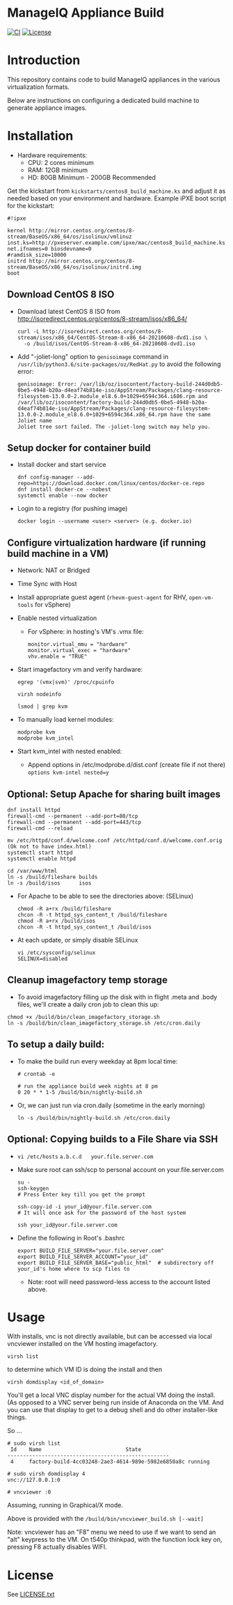 # ManageIQ Appliance Build

[![CI](https://github.com/ManageIQ/manageiq-appliance-build/actions/workflows/ci.yaml/badge.svg?branch=najdorf)](https://github.com/ManageIQ/manageiq-appliance-build/actions/workflows/ci.yaml)
[![License](http://img.shields.io/badge/license-APACHE2-blue.svg)](https://www.apache.org/licenses/LICENSE-2.0.html)

# Introduction

This repository contains code to build ManageIQ appliances in the various virtualization formats.

Below are instructions on configuring a dedicated build machine to generate appliance images.

# Installation
  * Hardware requirements:
    * CPU: 2 cores minimum
    * RAM: 12GB minimum
    * HD: 80GB Minimum - 200GB Recommended

  Get the kickstart from `kickstarts/centos8_build_machine.ks` and adjust it as needed based on your environment and hardware.  Example iPXE boot script for the kickstart:

  ```
  #!ipxe

  kernel http://mirror.centos.org/centos/8-stream/BaseOS/x86_64/os/isolinux/vmlinuz inst.ks=http://pxeserver.example.com/ipxe/mac/centos8_build_machine.ks net.ifnames=0 biosdevname=0
  #ramdisk_size=10000
  initrd http://mirror.centos.org/centos/8-stream/BaseOS/x86_64/os/isolinux/initrd.img
  boot
  ```
## Download CentOS 8 ISO
  * Download latest CentOS 8 ISO from http://isoredirect.centos.org/centos/8-stream/isos/x86_64/
    ```
    curl -L http://isoredirect.centos.org/centos/8-stream/isos/x86_64/CentOS-Stream-8-x86_64-20210608-dvd1.iso \
      -o /build/isos/CentOS-Stream-8-x86_64-20210608-dvd1.iso
    ```

  * Add "-joliet-long" option to `genisoimage` command in `/usr/lib/python3.6/site-packages/oz/RedHat.py` to avoid the following error:
    ```
    genisoimage: Error: /var/lib/oz/isocontent/factory-build-244d0db5-0be5-4948-b20a-d4eaf74b814e-iso/AppStream/Packages/clang-resource-filesystem-13.0.0-2.module_el8.6.0+1029+6594c364.i686.rpm and /var/lib/oz/isocontent/factory-build-244d0db5-0be5-4948-b20a-d4eaf74b814e-iso/AppStream/Packages/clang-resource-filesystem-13.0.0-2.module_el8.6.0+1029+6594c364.x86_64.rpm have the same Joliet name
    Joliet tree sort failed. The -joliet-long switch may help you.
    ```

## Setup docker for container build

  * Install docker and start service
    ```
    dnf config-manager --add-repo=https://download.docker.com/linux/centos/docker-ce.repo
    dnf install docker-ce --nobest
    systemctl enable --now docker
    ```

  * Login to a registry (for pushing image)
    ```
    docker login --username <user> <server> (e.g. docker.io)
    ```

## Configure virtualization hardware (if running build machine in a VM)

  * Network: NAT or Bridged
  * Time Sync with Host
  * Install appropriate guest agent (`rhevm-guest-agent` for RHV, `open-vm-tools` for vSphere)

  * Enable nested virtualization

    * For vSphere: in hosting's VM's .vmx file:
      ```
      monitor.virtual_mmu = "hardware"
      monitor.virtual_exec = "hardware"
      vhv.enable = "TRUE"
      ```

  * Start imagefactory vm and verify hardware:
    ```
    egrep '(vmx|svm)' /proc/cpuinfo

    virsh nodeinfo

    lsmod | grep kvm
    ```

  * To manually load kernel modules:
    ```
    modprobe kvm
    modprobe kvm_intel
    ```

  * Start kvm_intel with nested enabled:
    * Append options in /etc/modprobe.d/dist.conf (create file if not there)
      `options kvm-intel nested=y`


## Optional: Setup Apache for sharing built images

  ```
  dnf install httpd
  firewall-cmd --permanent --add-port=80/tcp
  firewall-cmd --permanent --add-port=443/tcp
  firewall-cmd --reload

  mv /etc/httpd/conf.d/welcome.conf /etc/httpd/conf.d/welcome.conf.orig   (Ok not to have index.html)
  systemctl start httpd
  systemctl enable httpd

  cd /var/www/html
  ln -s /build/fileshare builds
  ln -s /build/isos      isos
  ```

  * For Apache to be able to see the directories above:  (SELinux)

    ```
    chmod -R a+rx /build/fileshare
    chcon -R -t httpd_sys_content_t /build/fileshare
    chmod -R a+rx /build/isos
    chcon -R -t httpd_sys_content_t /build/isos
    ```

  * At each update, or simply disable SELinux

    ```
    vi /etc/sysconfig/selinux
    SELINUX=disabled
    ```

## Cleanup imagefactory temp storage

  * To avoid imagefactory filling up the disk with in flight .meta and .body files,
  we'll create a daily cron job to clean this up:

  ```
  chmod +x /build/bin/clean_imagefactory_storage.sh
  ln -s /build/bin/clean_imagefactory_storage.sh /etc/cron.daily
  ```

## To setup a daily build:

* To make the build run every weekday at 8pm local time:

  ```
  # crontab -e

  # run the appliance build week nights at 8 pm
  0 20 * * 1-5 /build/bin/nightly-build.sh
  ```

* Or, we can just run via cron.daily (sometime in the early morning)

  ```
  ln -s /build/bin/nightly-build.sh /etc/cron.daily
  ```

## Optional: Copying builds to a File Share via SSH

  * `vi /etc/hosts`
    `a.b.c.d   your.file.server.com`

  * Make sure root can ssh/scp to personal account on your.file.server.com

    ```
    su -
    ssh-keygen
    # Press Enter key till you get the prompt

    ssh-copy-id -i your_id@your.file.server.com
    # It will once ask for the password of the host system

    ssh your_id@your.file.server.com
    ```

  * Define the following in Root's .bashrc

    ```
    export BUILD_FILE_SERVER="your.file.server.com"
    export BUILD_FILE_SERVER_ACCOUNT="your_id"
    export BUILD_FILE_SERVER_BASE="public_html"  # subdirectory off your_id's home where to scp files to
    ```

    * Note: root will need password-less access to the account listed above.

# Usage

With installs, vnc is not directly available, but can be accessed via local vncviewer
installed on the VM hosting imagefactory.

`virsh list`

to determine which VM ID is doing the install and then

`virsh domdisplay <id_of_domain>`

You'll get a local VNC display number for the actual VM doing the install.
(As opposed to a VNC server being run inside of Anaconda on the VM.
And you can use that display to get to a debug shell and do other installer-like things.


So ...

  ```
  # sudo virsh list
   Id    Name                           State
  ----------------------------------------------------
   4     factory-build-4cc03248-2ae3-4614-989e-5982e6850a8c running

  # sudo virsh domdisplay 4
  vnc://127.0.0.1:0

  # vncviewer :0
  ```


Assuming, running in Graphical/X mode.

Above is provided with the `/build/bin/vncviewer_build.sh [--wait]`

Note:
vncviewer has an "F8" menu we need to use if we want to send an "alt" keypress to the VM.
On t540p thinkpad, with the function lock key on, pressing F8 actually disables WIFI.

# License

See [LICENSE.txt](LICENSE.txt)
